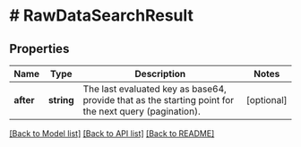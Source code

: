 # # RawDataSearchResult

## Properties

Name | Type | Description | Notes
------------ | ------------- | ------------- | -------------
**after** | **string** | The last evaluated key as base64, provide that as the starting point for the next query (pagination). | [optional]

[[Back to Model list]](../../README.md#models) [[Back to API list]](../../README.md#endpoints) [[Back to README]](../../README.md)
